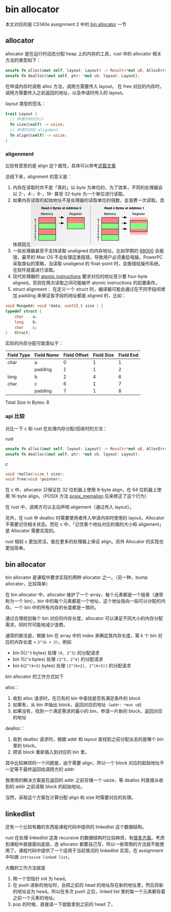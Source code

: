 # bin allocator

本文对应的是 CS140e assignment 2 中的 [bin allocator](https://web.stanford.edu/class/cs140e/assignments/2-fs/#subphase-e-bin-allocator) 一节

## allocator

allocator 是在运行时动态分配 heap 上的内存的工具，rust 中的 allocator 相关方法的类型如下：

```rs
unsafe fn alloc(&mut self, layout: Layout) -> Result<*mut u8, AllocErr>;
unsafe fn dealloc(&mut self, ptr: *mut u8, layout: Layout);
```

在申请内存时调用 alloc 方法，调用方需要传入 layout。
在 free 对应的内存时，调用方需要传入之前返回的地址，以及申请时传入的 layout。

layout 类型的签名：

```rs
trait Layout {
  // 申请内存的大小
  fn size(&self) -> usize;
  // 申请内存的 alignment
  fn align(&self) -> usize;
}
```

### aligenment

比较有意思的是 align 这个属性，具体可以参考[这篇文章](https://www.ibm.com/developerworks/library/pa-dalign/)

总结下来，alignment 的意义是：

1. 内存在读取时并不是「真的」以 byte 为单位的，为了效率，不同的处理器会以 2-，4-，8-，16- 甚至 32-byte 为一个单位进行读取。
2. 如果内存读取的起始地址不是处理器的读取单位的倍数，会浪费一次读取。具体原因见![图](./doubleByteAccess.jpg)
3. 一些处理器甚至不支持读取 unaligned 的内存地址。比如早期的 [68000](https://everymac.com/systems/by_processor/68000.html) 会报错，最早的 Mac OS 不会处理这类报错，导致用户必须重启电脑。PowerPC 采取类似的策略，当读取 unaligend 的 float-point 时，会报错给操作系统，在软件层面进行读取。
4. 现代处理器的 [atomic instructions](http://faculty.ycp.edu/~dhovemey/spring2011/cs365/lecture/lecture20.html) 要求对应的地址至少要 four-byte aligned。否则在两次读取之间可能破坏 atomic instructions 的前置条件。
5. struct alignment： 在定义一个 struct 时，编译器可能会通过在不同字段间增加 padding 来保证各字段的地址都是 aligned 的，比如：

```c
void Munge64( void *data, uint32_t size ) {
typedef struct {
    char    a;
    long    b;
    char    c;
}   Struct;
```

实际的内存分配可能类似于：

| Field Type | Field Name | Field Offset | Field Size | Field End |
| ---------- | ---------- | ------------ | ---------- | --------- |
| char | a | 0 | 1 | 1 |
| | padding | 1 | 1 | 2 |
| long | b | 2 | 4 | 6 |
| char | c | 6 | 1 | 7 |
| | padding | 7 | 1 | 8 |

Total Size in Bytes: 8

### api 比较

对比一下 c 和 rust 在处理内存分配/回收时的方法：

rust

```rs
unsafe fn alloc(&mut self, layout: Layout) -> Result<*mut u8, AllocErr>;
unsafe fn dealloc(&mut self, ptr: *mut u8, layout: Layout);
```

c

```c
void *malloc(size_t size);
void free(void *pointer);
```

在 c 中，allocator 只保证在 32 位机器上使用 8-byte align，在 64 位机器上使用 16-byte align。（POSIX 方法 [posix_memalign](https://www.systutorials.com/docs/linux/man/3-posix_memalign/) 后来修正了这个行为）

在 rust 中，调用方可以主动声明 aligement（通过传入 layout）。

另外，在 rust 中 dealloc 时需要使用者传入申请内存时使用的 layout，Allocator 不需要记住相关状态。而在 c 中，「记住某个地址对应的值的大小和 aligement」是 Allocator 需要实现的。

rust 相较 c 更加灵活，能在更多的处理器上保证 align。另外 Allocator 的实现也更加简单。

## bin allocator

bin allocator 是课程中要求实现的两种 allocator 之一。（另一种，bump allocator，比较简单）

在 bin allocator 中，allocator 维护了一个 array，每个元素都是一个链表（通常称为一个 bin），bin 中的每个元素都是一个地址，这个地址指向一段可以分配的内存。一个 bin 中的所有内存的长度都是一致的。

通过合理规划每个 bin 对应的内存长度，allocator 可以满足不同大小的内存分配需求，同时尽可能地减少浪费。

通常的做法是，根据 bin 在 array 中的 index 来确定其内存长度，第 k 个 bin 对应的内存长度 = `2^(k + 3)`，例如

- bin 0(`2^3` bytes) 处理 `(0, 2^3]` 的分配请求
- bin 1(`2^4` bytes) 处理 `(2^3, 2^4]` 的分配请求
- bin k(`2^(k+3)` bytes) 处理 `(2^(k+2), 2^(k+3)]` 的分配请求

bin allocator 的工作方式如下

alloc：

1. 收到 alloc 请求时，在已有的 bin 中查找是否有满足条件的 block
2. 如果有，从 bin 中抽出 block，返回对应的地址（`addr: *mut u8`)
3. 如果没有，找到一个满足需求的最小的 bin，申请一片新的 block，返回对应的地址

dealloc：

1. 收到 dealloc 请求时，根据 addr 和 layout 查找到之前分配出去的是哪个 bin 里的 block。
2. 把该 block 重新插入到对应的 bin 里。

其中比较麻烦的一个问题是，由于需要 align，所以一个 block 对应的起始地址不一定等于最终返回给调用方的 addr

我使用的解决方案是在返回的 addr 之前存储一个 usize，等 dealloc 时直接从收到的 addr 之前读取 block 的起始地址。

当然，采取这个方案在计算分配 align 和 size 时需要对应的处理。

## linkedlist

还有一个比较有趣的东西是课程代码中提供的 linkedlist 这个数据结构。

rust 在处理 linkedlist 这类 recursive 的数据结构时比较麻烦，有[很多方案](http://cglab.ca/~abeinges/blah/too-many-lists/book/)。考虑到课程中直接面向底层，连 allocator 都要自己写，所以一些常用的方法就不能使用了。课程代码中提供了一个适用于当前情况的 linkedlist 实现，在 assignment 中叫做 `intrusive linked list`。

大概的工作方法就是

1. 用一个空指针 init 为 head。
2. 在 push 进新的地址时，会把之前的 head 的地址存在新的地址里，然后将新的地址设为 head。所以在多次 push 之后，linked list 里的每一个元素都存着之前一个元素的地址。
3. pop 的时候，直接读一下就能拿到之前的 head 了。
